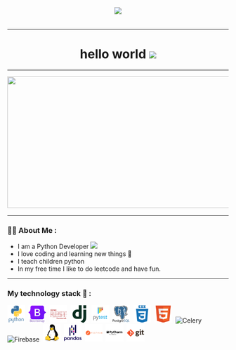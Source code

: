 <div id="header" align="center">
  <img src="https://media.giphy.com/media/M9gbBd9nbDrOTu1Mqx/giphy.gif" width="100"/>
</div>
<div id="badges" align="center">
  <img src="https://komarev.com/ghpvc/?username=your-github-YahontovE&style=flat-square&color=blue" alt=""/>
</div>

---

<h1 align="center">
  hello world
  <img src="https://media.giphy.com/media/hvRJCLFzcasrR4ia7z/giphy.gif" width="30px"/>
</h1>

---

<div align="center">
  <img src="https://media.dev.to/cdn-cgi/image/width=1000,height=420,fit=cover,gravity=auto,format=auto/https%3A%2F%2Fdev-to-uploads.s3.amazonaws.com%2Fuploads%2Farticles%2Fd1p7h3fvg8s00415nj0j.gif" width="600" height="300"/>
</div>

---

### :man_technologist: About Me :
- I am a Python Developer <img src="https://media.giphy.com/media/WUlplcMpOCEmTGBtBW/giphy.gif" width="30">
- I love coding and learning new things :snake:
- I teach children python
- In my free time I like to do leetcode and have fun.

---

### My technology stack :muscle: :

<div>
  <img src="https://github.com/devicons/devicon/blob/master/icons/python/python-original-wordmark.svg" alt="Python" width="40" height="40"/>&nbsp;
  <img src="https://github.com/devicons/devicon/blob/master/icons/bootstrap/bootstrap-original-wordmark.svg" title="bootstrap" alt="React" width="40" height="40"/>&nbsp;
  <img src="https://github.com/devicons/devicon/blob/master/icons/djangorest/djangorest-plain.svg" title="djangorest" alt="Spring" width="40" height="40"/>&nbsp;
  <img src="https://github.com/devicons/devicon/blob/master/icons/django/django-plain.svg" title="django" alt="Material UI" width="40" height="40"/>&nbsp;
  <img src="https://github.com/devicons/devicon/blob/master/icons/pytest/pytest-original-wordmark.svg" title="Pytest" alt="Flutter" width="40" height="40"/>&nbsp;
  <img src="https://github.com/devicons/devicon/blob/master/icons/postgresql/postgresql-original-wordmark.svg" title="PostgreSQL" alt="Redux " width="40" height="40"/>&nbsp;
  <img src="https://github.com/devicons/devicon/blob/master/icons/css3/css3-plain-wordmark.svg"  title="CSS3" alt="CSS" width="40" height="40"/>&nbsp;
  <img src="https://github.com/devicons/devicon/blob/master/icons/html5/html5-original.svg" title="HTML5" alt="HTML" width="40" height="40"/>&nbsp;
  <img src="https://www.fullstackpython.com/img/logos/celery.png" alt="Celery" width="40" height="20"/>&nbsp;
  <img src="https://www.fullstackpython.com/img/logos/redis.jpg" title="redis" alt="Firebase" width="40" height="20"/>&nbsp;
  <img src="https://github.com/devicons/devicon/blob/master/icons/linux/linux-original.svg" title="linux"  alt="Gatsby" width="40" height="40"/>&nbsp;
  <img src="https://github.com/devicons/devicon/blob/master/icons/pandas/pandas-original-wordmark.svg"  alt="pandas" width="40" height="40"/>&nbsp;
  <img src="https://github.com/devicons/devicon/blob/master/icons/postman/postman-original-wordmark.svg" alt="Postman" width="40" height="40"/>&nbsp;
  <img src="https://github.com/devicons/devicon/blob/master/icons/pycharm/pycharm-original-wordmark.svg" title="pycharm" alt="AWS" width="40" height="40"/>&nbsp;
  <img src="https://github.com/devicons/devicon/blob/master/icons/git/git-original-wordmark.svg" title="Git" **alt="Git" width="40" height="40"/>
</div>
<!--
**YahontovE/YahontovE** is a ✨ _special_ ✨ repository because its `README.md` (this file) appears on your GitHub profile.

Here are some ideas to get you started:

- 🔭 I’m currently working on ...
- 🌱 I’m currently learning ...
- 👯 I’m looking to collaborate on ...
- 🤔 I’m looking for help with ...
- 💬 Ask me about ...
- 📫 How to reach me: ...
- 😄 Pronouns: ...
- ⚡ Fun fact: ...
-->
